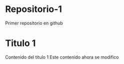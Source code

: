 # Repositorio-1
Primer repositorio en github

# Titulo 1 
Contenido del titulo 1
Este contenido ahora se modifico
